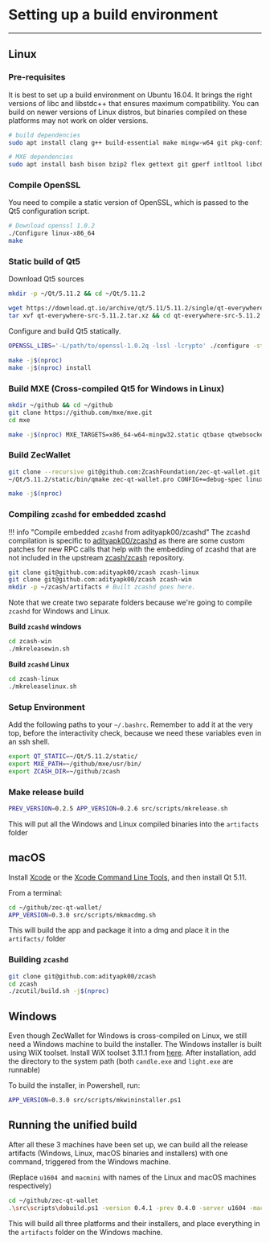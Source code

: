 # Setting up a build environment
---

## Linux

### Pre-requisites

It is best to set up a build environment on Ubuntu 16.04. It brings the right versions of libc and libstdc++ that ensures maximum compatibility. You can build on newer versions of Linux distros, but binaries compiled on these platforms may not work on older versions.

``` bash
# build dependencies
sudo apt install clang g++ build-essential make mingw-w64 git pkg-config libc6-dev m4 g++-multilib autoconf libtool-bin ncurses-dev unzip python python-zmq zlib1g-dev wget curl bsdmainutils automake libgl1-mesa-dev libglu1-mesa-dev libfontconfig1-dev autopoint libssl-dev

# MXE dependencies
sudo apt install bash bison bzip2 flex gettext git gperf intltool libc6-dev-i386 libgdk-pixbuf2.0-dev libltdl-dev libtool-bin libxml-parser-perl make openssl p7zip-full patch perl pkg-config python ruby sed unzip wget xz-utils

```

### Compile OpenSSL

You need to compile a static version of OpenSSL, which is passed to the Qt5 configuration script.

``` bash
# Download openssl 1.0.2
./Configure linux-x86_64
make
```

### Static build of Qt5

Download Qt5 sources

``` bash
mkdir -p ~/Qt/5.11.2 && cd ~/Qt/5.11.2

wget https://download.qt.io/archive/qt/5.11/5.11.2/single/qt-everywhere-src-5.11.2.tar.xz
tar xvf qt-everywhere-src-5.11.2.tar.xz && cd qt-everywhere-src-5.11.2
```

Configure and build Qt5 statically.

``` bash
OPENSSL_LIBS='-L/path/to/openssl-1.0.2q -lssl -lcrypto' ./configure -static -prefix ~/Qt/5.11.2/static  -skip qtlocation -skip qtmacextras -skip qtpurchasing -skip qtscript -skip qtsensors -skip qtserialbus -skip qtserialport -skip qtspeech -skip qtdatavis3d -skip qtdoc -skip qtcharts -skip qtdeclarative -skip qt3d -skip qtwebengine -skip qtandroidextras -skip qtwebview -skip qtgamepad -skip qtquickcontrols -skip qtquickcontrols2 -skip qtremoteobjects -skip qtwebview -skip qtwebchannel -skip qtwebglplugin  -nomake examples -nomake tests -qt-zlib -qt-libpng -qt-xcb -qt-xkbcommon -feature-fontconfig -no-feature-getentropy  -release -openssl-linked -opensource

make -j$(nproc)
make -j$(nproc) install
```


### Build MXE (Cross-compiled Qt5 for Windows in Linux)

``` bash
mkdir ~/github && cd ~/github
git clone https://github.com/mxe/mxe.git
cd mxe

make -j$(nproc) MXE_TARGETS=x86_64-w64-mingw32.static qtbase qtwebsockets
```

### Build ZecWallet

``` bash
git clone --recursive git@github.com:ZcashFoundation/zec-qt-wallet.git
~/Qt/5.11.2/static/bin/qmake zec-qt-wallet.pro CONFIG+=debug-spec linux-clang

make -j$(nproc)
```

### Compiling `zcashd` for embedded zcashd

!!! info "Compile embedded `zcashd` from adityapk00/zcashd"
    The zcashd compilation is specific to [adityapk00/zcashd](https://github.com/adityapk00/zcash) as there are some custom patches for new RPC calls that help with the embedding of zcashd that are not included in the upstream [zcash/zcash](https://github.com/zcash/zcash) repository.

``` bash
git clone git@github.com:adityapk00/zcash zcash-linux
git clone git@github.com:adityapk00/zcash zcash-win
mkdir -p ~/zcash/artifacts # Built zcashd goes here.
```

Note that we create two separate folders because we're going to compile `zcashd` for Windows and Linux. 

**Build `zcashd` windows**

``` bash
cd zcash-win
./mkreleasewin.sh
```

**Build `zcashd` Linux**

``` bash
cd zcash-linux
./mkreleaselinux.sh
```

### Setup Environment

Add the following paths to your `~/.bashrc`. Remember to add it at the very top, before the interactivity check, because we need these variables even in an ssh shell.

``` bash
export QT_STATIC=~/Qt/5.11.2/static/
export MXE_PATH=~/github/mxe/usr/bin/
export ZCASH_DIR=~/github/zcash
```

### Make release build

``` bash
PREV_VERSION=0.2.5 APP_VERSION=0.2.6 src/scripts/mkrelease.sh
```

This will put all the Windows and Linux compiled binaries into the `artifacts` folder

## macOS

Install [Xcode](https://developer.apple.com/xcode/) or the [Xcode Command Line Tools](https://developer.apple.com/downloads/index.action), and then install Qt 5.11.

From a terminal:

``` bash
cd ~/github/zec-qt-wallet/
APP_VERSION=0.3.0 src/scripts/mkmacdmg.sh
```
This will build the app and package it into a dmg and place it in the `artifacts/` folder

### Building `zcashd`

``` bash
git clone git@github.com:adityapk00/zcash
cd zcash 
./zcutil/build.sh -j$(nproc)
```

## Windows

Even though ZecWallet for Windows is cross-compiled on Linux, we still need a Windows machine to build the installer. The Windows installer is built using WiX toolset. Install WiX toolset 3.11.1 from [here](http://wixtoolset.org/releases/). After installation, add the directory to the system path (both `candle.exe` and `light.exe` are runnable)

To build the installer, in Powershell, run:

``` bash
APP_VERSION=0.3.0 src/scripts/mkwininstaller.ps1
```

## Running the unified build

After all these 3 machines have been set up, we can build all the release artifacts (Windows, Linux, macOS binaries and installers) with one command, triggered from the Windows machine.

(Replace `u1604 `and `macmini` with names of the Linux and macOS machines respectively)

``` bash
cd ~/github/zec-qt-wallet
.\src\scripts\dobuild.ps1 -version 0.4.1 -prev 0.4.0 -server u1604 -macserver macmini
```

This will build all three platforms and their installers, and place everything in the `artifacts` folder on the Windows machine.
